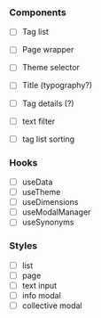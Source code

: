 ### Components
 - [ ] Tag list
 - [ ] Page wrapper
 - [ ] Theme selector
 - [ ] Title (typography?)
 - [ ] Tag details (?)
 - [ ] text filter
 - [ ] tag list sorting


### Hooks
 - [ ] useData
 - [ ] useTheme
 - [ ] useDimensions
 - [ ] useModalManager
 - [ ] useSynonyms

### Styles
 - [ ] list
 - [ ] page
 - [ ] text input
 - [ ] info modal
 - [ ] collective modal